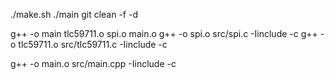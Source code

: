 ./make.sh
./main
git clean -f -d 

g++ -o main tlc59711.o spi.o main.o
g++ -o spi.o  src/spi.c -Iinclude -c
g++ -o tlc59711.o  src/tlc59711.c -Iinclude -c

g++ -o main.o  src/main.cpp -Iinclude -c
